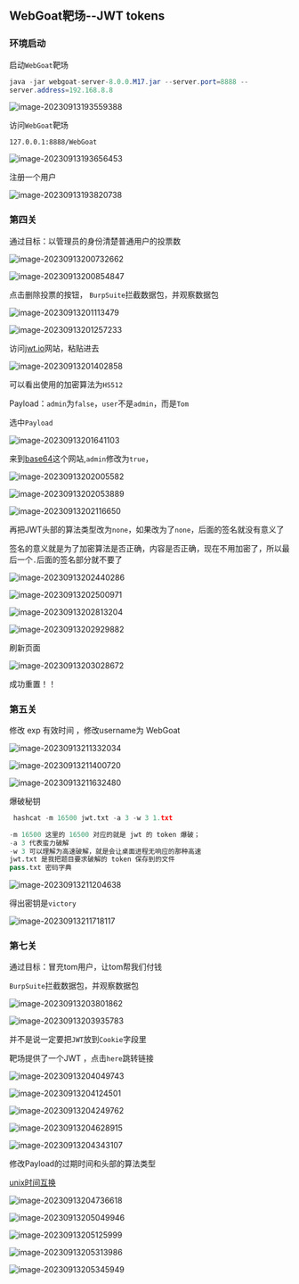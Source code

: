 ## WebGoat靶场--JWT tokens

### 环境启动

启动`WebGoat`靶场

```java
java -jar webgoat-server-8.0.0.M17.jar --server.port=8888 --
server.address=192.168.8.8
```

![image-20230913193559388](./imgs/image-20230913193559388.png)

访问`WebGoat`靶场

`127.0.0.1:8888/WebGoat`

![image-20230913193656453](./imgs/image-20230913193656453.png)

注册一个用户

![image-20230913193820738](./imgs/image-20230913193820738.png)

### 第四关

通过目标：以管理员的身份清楚普通用户的投票数

![image-20230913200732662](./imgs/image-20230913200732662.png)

![image-20230913200854847](./imgs/image-20230913200854847.png)

点击删除投票的按钮，	`BurpSuite`拦截数据包，并观察数据包

![image-20230913201113479](./imgs/image-20230913201113479.png)

![image-20230913201257233](./imgs/image-20230913201257233.png)

访问[jwt.io](https://jwt.io/)网站，粘贴进去

![image-20230913201402858](./imgs/image-20230913201402858.png)

可以看出使用的加密算法为`HS512`

Payload：`admin`为`false`，`user`不是`admin`，而是`Tom`

选中`Payload`

![image-20230913201641103](./imgs/image-20230913201641103.png)

来到[base64](https://www.bejson.com/enc/base64/)这个网站,`admin`修改为`true`，

![image-20230913202005582](./imgs/image-20230913202005582.png)

![image-20230913202053889](./imgs/image-20230913202053889.png)

![image-20230913202116650](./imgs/image-20230913202116650.png)

再把JWT头部的算法类型改为`none`，如果改为了`none`，后面的签名就没有意义了

签名的意义就是为了加密算法是否正确，内容是否正确，现在不用加密了，所以最后一个`.`后面的签名部分就不要了

![image-20230913202440286](./imgs/image-20230913202440286.png)

![image-20230913202500971](./imgs/image-20230913202500971.png)

![image-20230913202813204](./imgs/image-20230913202813204.png)

![image-20230913202929882](./imgs/image-20230913202929882.png)

刷新页面

![image-20230913203028672](./imgs/image-20230913203028672.png)

成功重置！！

### 第五关

修改 exp 有效时间 ，修改username为 WebGoat

![image-20230913211332034](./imgs/image-20230913211332034.png)

![image-20230913211400720](./imgs/image-20230913211400720.png)

![image-20230913211632480](./imgs/image-20230913211632480.png)

爆破秘钥

```python
 hashcat -m 16500 jwt.txt -a 3 -w 3 1.txt
 
-m 16500 这里的 16500 对应的就是 jwt 的 token 爆破；
-a 3 代表蛮力破解 
-w 3 可以理解为高速破解，就是会让桌面进程无响应的那种高速
jwt.txt 是我把题目要求破解的 token 保存到的文件 
pass.txt 密码字典
```



![image-20230913211204638](./imgs/image-20230913211204638.png)

得出密钥是`victory`



![image-20230913211718117](./imgs/image-20230913211718117.png)

### 第七关

通过目标：冒充tom用户，让tom帮我们付钱



`BurpSuite`拦截数据包，并观察数据包

![image-20230913203801862](./imgs/image-20230913203801862.png)

![image-20230913203935783](./imgs/image-20230913203935783.png)

并不是说一定要把`JWT`放到`Cookie`字段里

靶场提供了一个JWT ，点击`here`跳转链接

![image-20230913204049743](./imgs/image-20230913204049743.png)

![image-20230913204124501](./imgs/image-20230913204124501.png)

![image-20230913204249762](./imgs/image-20230913204249762.png)



![image-20230913204628915](./imgs/image-20230913204628915.png)

![image-20230913204343107](./imgs/image-20230913204343107.png)

修改Payload的过期时间和头部的算法类型

[unix时间互换](https://www.bejson.com/convert/unix/)

![image-20230913204736618](./imgs/image-20230913204736618.png)

![image-20230913205049946](./imgs/image-20230913205049946.png)

![image-20230913205125999](./imgs/image-20230913205125999.png)





![image-20230913205313986](./imgs/image-20230913205313986.png)

![image-20230913205345949](./imgs/image-20230913205345949.png)